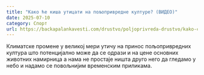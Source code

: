 ```yaml
---
title: "Како ће киша утицати на пољопривредне културе? (ВИДЕО)"
date: 2025-07-10
category: Спорт
url: https://backapalankavesti.com/drustvo/poljoprivreda-drustvo/kako-ce-kisa-uticati-na-poljoprivredne-kulture-video/
---
```


Климатске промене у великој мери утичу на принос пољопривредних култура што потенцијално може да се одрази и на цене основних животних намирница а нама не простаје ништа друго него да гледамо у небо и надамо се повољнијим временским приликама.
